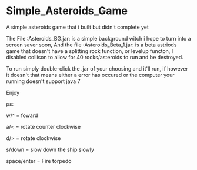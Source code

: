 Simple_Asteroids_Game
=====================

A simple asteroids game that i built but didn't complete yet


The File :Asteroids_BG.jar: is a simple background witch i hope to turn into a screen saver soon,
And the file :Asteroids_Beta_1.jar: is a beta astriods game that doesn't have a splitting rock function, or levelup functon, I disabled collison to allow for 40 rocks/asteroids to run and be destroyed.

To run simply double-click the .jar of your choosing and it'll run, if however it doesn't that means either a error has occured or the computer your running doesn't support java 7





  Enjoy

ps:

w/^ = foward

a/< = rotate counter clockwise

d/> = rotate clockwise

s/down = slow down the ship slowly

space/enter = Fire torpedo
